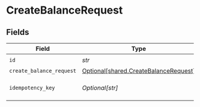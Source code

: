 # CreateBalanceRequest


## Fields

| Field                                                                                | Type                                                                                 | Required                                                                             | Description                                                                          |
| ------------------------------------------------------------------------------------ | ------------------------------------------------------------------------------------ | ------------------------------------------------------------------------------------ | ------------------------------------------------------------------------------------ |
| `id`                                                                                 | *str*                                                                                | :heavy_check_mark:                                                                   | N/A                                                                                  |
| `create_balance_request`                                                             | [Optional[shared.CreateBalanceRequest]](../../models/shared/createbalancerequest.md) | :heavy_minus_sign:                                                                   | N/A                                                                                  |
| `idempotency_key`                                                                    | *Optional[str]*                                                                      | :heavy_minus_sign:                                                                   | Use an idempotency key                                                               |